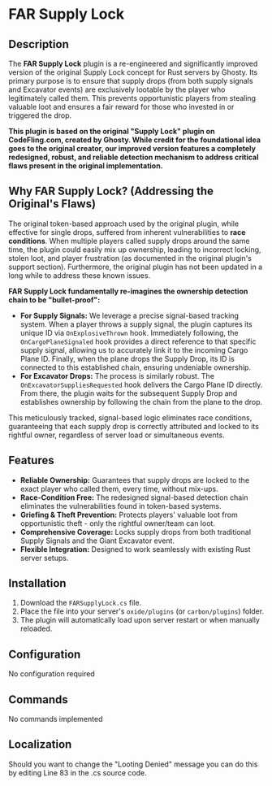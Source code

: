 # FAR Supply Lock

## Description
The **FAR Supply Lock** plugin is a re-engineered and significantly improved version of the original Supply Lock concept for Rust servers by Ghosty. Its primary purpose is to ensure that supply drops (from both supply signals and Excavator events) are exclusively lootable by the player who legitimately called them. This prevents opportunistic players from stealing valuable loot and ensures a fair reward for those who invested in or triggered the drop.

**This plugin is based on the original "Supply Lock" plugin on CodeFling.com, created by Ghosty. While credit for the foundational idea goes to the original creator, our improved version features a completely redesigned, robust, and reliable detection mechanism to address critical flaws present in the original implementation.**

## Why FAR Supply Lock? (Addressing the Original's Flaws)
The original token-based approach used by the original plugin, while effective for single drops, suffered from inherent vulnerabilities to **race conditions**. When multiple players called supply drops around the same time, the plugin could easily mix up ownership, leading to incorrect locking, stolen loot, and player frustration (as documented in the original plugin's support section). Furthermore, the original plugin has not been updated in a long while to address these known issues.

**FAR Supply Lock fundamentally re-imagines the ownership detection chain to be "bullet-proof":**

*   **For Supply Signals:** We leverage a precise signal-based tracking system. When a player throws a supply signal, the plugin captures its unique ID via `OnExplosiveThrown` hook. Immediately following, the `OnCargoPlaneSignaled` hook provides a direct reference to that specific supply signal, allowing us to accurately link it to the incoming Cargo Plane ID. Finally, when the plane drops the Supply Drop, its ID is connected to this established chain, ensuring undeniable ownership.
*   **For Excavator Drops:** The process is similarly robust. The `OnExcavatorSuppliesRequested` hook delivers the Cargo Plane ID directly. From there, the plugin waits for the subsequent Supply Drop and establishes ownership by following the chain from the plane to the drop.

This meticulously tracked, signal-based logic eliminates race conditions, guaranteeing that each supply drop is correctly attributed and locked to its rightful owner, regardless of server load or simultaneous events.

## Features
*   **Reliable Ownership:** Guarantees that supply drops are locked to the exact player who called them, every time, without mix-ups.
*   **Race-Condition Free:** The redesigned signal-based detection chain eliminates the vulnerabilities found in token-based systems.
*   **Griefing & Theft Prevention:** Protects players' valuable loot from opportunistic theft - only the rightful owner/team can loot.
*   **Comprehensive Coverage:** Locks supply drops from both traditional Supply Signals and the Giant Excavator event.
*   **Flexible Integration:** Designed to work seamlessly with existing Rust server setups.

## Installation
1.  Download the `FARSupplyLock.cs` file.
2.  Place the file into your server's `oxide/plugins` (or `carbon/plugins`) folder.
3.  The plugin will automatically load upon server restart or when manually reloaded.

## Configuration
No configuration required

## Commands
No commands implemented

## Localization
Should you want to change the "Looting Denied" message you can do this by editing Line 83 in the .cs source code.